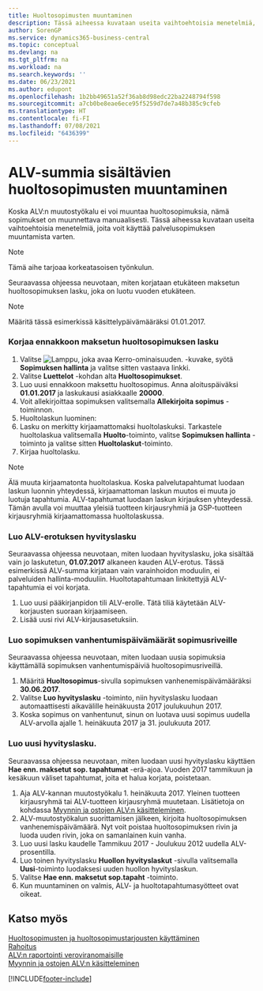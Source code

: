 ```yaml
---
title: Huoltosopimusten muuntaminen
description: Tässä aiheessa kuvataan useita vaihtoehtoisia menetelmiä, joita voit käyttää ALV-summia sisältävän palvelusopimuksen muuntamista varten.
author: SorenGP
ms.service: dynamics365-business-central
ms.topic: conceptual
ms.devlang: na
ms.tgt_pltfrm: na
ms.workload: na
ms.search.keywords: ''
ms.date: 06/23/2021
ms.author: edupont
ms.openlocfilehash: 1b2bb49651a52f36ab8d98edc22ba2248794f598
ms.sourcegitcommit: a7cb0be8eae6ece95f5259d7de7a48b385c9cfeb
ms.translationtype: HT
ms.contentlocale: fi-FI
ms.lasthandoff: 07/08/2021
ms.locfileid: "6436399"
---
```

# <a name="convert-service-contracts-that-include-vat-amounts"></a>ALV-summia sisältävien huoltosopimusten muuntaminen
Koska ALV:n muutostyökalu ei voi muuntaa huoltosopimuksia, nämä sopimukset on muunnettava manuaalisesti. Tässä aiheessa kuvataan useita vaihtoehtoisia menetelmiä, joita voit käyttää palvelusopimuksen muuntamista varten.  

> [!NOTE]  
>  Tämä aihe tarjoaa korkeatasoisen työnkulun.  

 Seuraavassa ohjeessa neuvotaan, miten korjataan etukäteen maksetun huoltosopimuksen lasku, joka on luotu vuoden etukäteen.  

> [!NOTE]  
>  Määritä tässä esimerkissä käsittelypäivämääräksi 01.01.2017.  

### <a name="to-correct-an-invoice-for-a-prepaid-service-contract"></a>Korjaa ennakkoon maksetun huoltosopimuksen lasku  
1. Valitse ![Lamppu, joka avaa Kerro-ominaisuuden.](media/ui-search/search_small.png "Kerro, mitä haluat tehdä") -kuvake, syötä **Sopimuksen hallinta** ja valitse sitten vastaava linkki.  
2. Valitse **Luettelot** -kohdan alta **Huoltosopimukset**.  
3. Luo uusi ennakkoon maksettu huoltosopimus. Anna aloituspäiväksi **01.01.2017** ja laskukausi asiakkaalle **20000**.  
4. Voit allekirjoittaa sopimuksen valitsemalla **Allekirjoita sopimus** -toiminnon.  
5. Huoltolaskun luominen:
6. Lasku on merkitty kirjaamattomaksi huoltolaskuksi. Tarkastele huoltolaskua valitsemalla **Huolto**-toiminto, valitse **Sopimuksen hallinta** -toiminto ja valitse sitten **Huoltolaskut**-toiminto.  
7. Kirjaa huoltolasku.  

> [!NOTE]  
>  Älä muuta kirjaamatonta huoltolaskua. Koska palvelutapahtumat luodaan laskun luonnin yhteydessä, kirjaamattoman laskun muutos ei muuta jo luotuja tapahtumia. ALV-tapahtumat luodaan laskun kirjauksen yhteydessä. Tämän avulla voi muuttaa yleisiä tuotteen kirjausryhmiä ja GSP-tuotteen kirjausryhmiä kirjaamattomassa huoltolaskussa.   

### <a name="to-create-a-credit-memo-for-vat-difference"></a>Luo ALV-erotuksen hyvityslasku  
Seuraavassa ohjeessa neuvotaan, miten luodaan hyvityslasku, joka sisältää vain jo laskutetun, **01.07.2017** alkaneen kauden ALV-erotus. Tässä esimerkissä ALV-summa kirjataan vain varainhoidon moduulin, ei palveluiden hallinta-moduuliin. Huoltotapahtumaan linkitettyjä ALV-tapahtumia ei voi korjata.  

1. Luo uusi pääkirjanpidon tili ALV-erolle. Tätä tiliä käytetään ALV-korjausten suoraan kirjaamiseen.  
2. Lisää uusi rivi ALV-kirjausasetuksiin.  

### <a name="to-create-contract-expiration-dates-in-contract-lines"></a>Luo sopimuksen vanhentumispäivämäärät sopimusriveille  
Seuraavassa ohjeessa neuvotaan, miten luodaan uusia sopimuksia käyttämällä sopimuksen vanhentumispäiviä huoltosopimusriveillä.  

1. Määritä **Huoltosopimus**-sivulla sopimuksen vanhenemispäivämääräksi **30.06.2017**.  
2. Valitse **Luo hyvityslasku** -toiminto, niin hyvityslasku luodaan automaattisesti aikavälille heinäkuusta 2017 joulukuuhun 2017.  
3. Koska sopimus on vanhentunut, sinun on luotava uusi sopimus uudella ALV-arvolla ajalle 1. heinäkuuta 2017 ja 31. joulukuuta 2017.  

### <a name="to-create-a-new-credit-memo"></a>Luo uusi hyvityslasku.  
Seuraavassa ohjeessa neuvotaan, miten luodaan uusi hyvityslasku käyttäen **Hae enn. maksetut sop. tapahtumat** -erä-ajoa. Vuoden 2017 tammikuun ja kesäkuun väliset tapahtumat, joita et halua korjata, poistetaan.  

1. Aja ALV-kannan muutostyökalu 1. heinäkuuta 2017. Yleinen tuotteen kirjausryhmä tai ALV-tuotteen kirjausryhmä muutetaan. Lisätietoja on kohdassa [Myynnin ja ostojen ALV:n käsitteleminen](finance-work-with-vat.md).  
2. ALV-muutostyökalun suorittamisen jälkeen, kirjoita huoltosopimuksen vanhenemispäivämäärä. Nyt voit poistaa huoltosopimuksen rivin ja luoda uuden rivin, joka on samanlainen kuin vanha.  
3. Luo uusi lasku kaudelle Tammikuu 2017 - Joulukuu 2012 uudella ALV-prosentilla.  
4. Luo toinen hyvityslasku **Huollon hyvityslaskut** -sivulla valitsemalla **Uusi**-toiminto luodaksesi uuden huollon hyvityslaskun.  
5. Valitse **Hae enn. maksetut sop.tapaht** -toiminto.  
6. Kun muuntaminen on valmis, ALV- ja huoltotapahtumasyötteet ovat oikeat.  

## <a name="see-also"></a>Katso myös  
[Huoltosopimusten ja huoltosopimustarjousten käyttäminen](service-how-to-create-service-contracts-and-service-contract-quotes.md)  
[Rahoitus](finance.md)  
[ALV:n raportointi veroviranomaisille](finance-how-report-vat.md)  
[Myynnin ja ostojen ALV:n käsitteleminen](finance-work-with-vat.md)  


[!INCLUDE[footer-include](includes/footer-banner.md)]